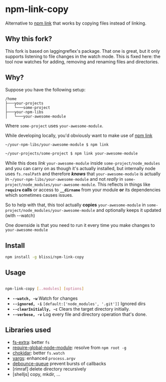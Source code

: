 # npm-link-copy

Alternative to [npm link] that works by copying files instead of linking.

## Why this fork?

This fork is based on laggingreflex's package. That one is great, but it only supports listening to file changes in the watch mode.
This is fixed here: the tool now watches for adding, removing and renaming files and directories.


## Why?

Suppose you have the following setup:

```
/home
├───your-projects
│   └───some-project
├───your-npm-libs
│   └───your-awesome-module
```

Where `some-project` uses `your-awesome-module`.

While developing locally, you'd obviously want to make use of [npm link]

```sh
~/your-npm-libs/your-awesome-module $ npm link
```
```sh
~/your-projects/some-project $ npm link your-awesome-module
```

While this does *link* `your-awesome-module` inside `some-project/node_modules` and you can carry on as though it's actually installed, but internally node uses `fs.realPath` and therefore ***knows*** that `your-awesome-module` is actually in `~/your-npm-libs/your-awesome-module` and not *really* in `some-project/node_modules/your-awesome-module`. This reflects in things like **`require` calls** or access to **`__dirname`** from your module **or** its dependencies which sometimes causes issues.


So to help with that, this tool actually **copies** `your-awesome-module` in `some-project/node_modules/your-awesome-module` and optionally keeps it updated (with --watch)

One downside is that you need to run it every time you make changes to `your-awesome-module`

## Install

```sh
npm install -g blissi/npm-link-copy
```

## Usage

```sh

npm-link-copy [..modules] [options]
```

* **`--watch, -w`** Watch for changes
* **`--ignored, -i`** `[default:['node_modules', '.git']]` Ignored dirs
* **`--clearInitially, -c`** Clears the target directory initially.
* **`--verbose, -v`** Log every file and directory operation that's done.


## Libraries used

* [fs-extra]: better `fs`
* [require-global-node-module]: resolve from `npm root -g`
* [chokidar]: better `fs.watch`
* [yargs]: enhanced `process.argv`
* [debounce-queue] prevent bursts of callbacks
* [rimraf] delete directory recursively
* [shelljs] copy, mkdir, ...

<Links/>

[npm link]: https://docs.npmjs.com/cli/link
[fs-extra]: https://github.com/jprichardson/node-fs-extra
[require-global-node-module]: http://github.com/sdgluck/require-global-node-module
[chokidar]: https://github.com/paulmillr/chokidar/
[yargs]: https://github.com/yargs/yargs
[debounce-queue]: https://github.com/laggingreflex/debounce-queue/
